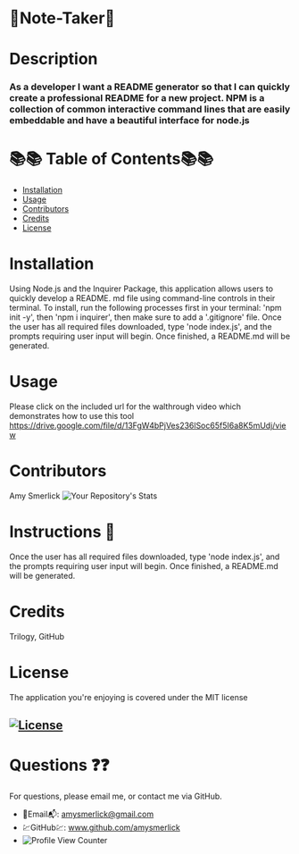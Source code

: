   # 🌺Note-Taker🌺

  # Description
  ### As a developer I want a README generator so that I can quickly create a professional README for a new project. NPM is a collection of common interactive command lines that are easily embeddable and have a beautiful interface for node.js
  # 📚📚 Table of Contents📚📚
  * [Installation](#installation)
  * [Usage](#usage)
  * [Contributors](#contributors)
  * [Credits](#credits)
  * [License](#license)
  
  # Installation
  Using Node.js and the Inquirer Package, this application allows users to quickly develop a README. md file using command-line controls in their terminal. To install, run the following processes first in your terminal: 'npm init -y', then 'npm i inquirer', then make sure to add a '.gitignore' file. Once the user has all required files downloaded, type 'node index.js', and the prompts requiring user input will begin. Once finished, a README.md will be generated.
  # Usage
  Please click on the included url for the walthrough video which demonstrates how to use this tool
 https://drive.google.com/file/d/13FgW4bPjVes236lSoc65f5I6a8K5mUdj/view
  # Contributors
  Amy Smerlick
  ![Your Repository's Stats](https://github-readme-stats.vercel.app/api/top-langs/?username=amysmerlick&theme=blue-green)
  # Instructions 👀
  Once the user has all required files downloaded, type 'node index.js', and the prompts requiring user input will begin. Once finished, a README.md will be generated.
  # Credits
  Trilogy, GitHub
  # License
  The application you're enjoying is covered under the MIT license
  ## [![License](https://img.shields.io/badge/License-MIT%202.0-blue.svg)](https://opensource.org/licenses/MIT)
  # Questions ❓❓
  For questions, please email me, or contact me via GitHub.
  * 📧Email📬: amysmerlick@gmail.com
  * 💹GitHub💹: www.github.com/amysmerlick
  * ![Profile View Counter](https://komarev.com/ghpvc/?username=amysmerlick)
